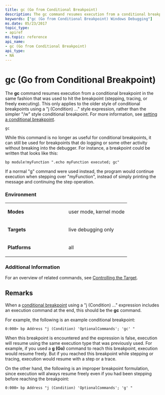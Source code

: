 ```yaml
---
title: gc (Go from Conditional Breakpoint)
description: The gc command resumes execution from a conditional breakpoint in the same fashion that was used to hit the breakpoint (stepping, tracing, or freely executing).
keywords: ["gc (Go from Conditional Breakpoint) Windows Debugging"]
ms.date: 05/23/2017
topic_type:
- apiref
ms.topic: reference
api_name:
- gc (Go from Conditional Breakpoint)
api_type:
- NA
---
```


# gc (Go from Conditional Breakpoint)


The **gc** command resumes execution from a conditional breakpoint in the same fashion that was used to hit the breakpoint (stepping, tracing, or freely executing). This only applies to the older style of conditional breakpoints using a "j (Condition) ..." style expression, rather than the simpler "/w" style conditional breakpoint. For more information, see [setting a conditional breakpoint](setting-a-conditional-breakpoint.md).

```dbgcmd
gc
```

While this command is no longer as useful for conditional breakpoints, it can still be used for breakpoints that do logging or some other activity without breaking into the debugger. For instance, a breakpoint could be written that looks like this:

```dbgcmd
bp module!myFunction ".echo myFunction executed; gc"
```

If a normal "g" command were used instead, the program would continue execution when stepping over "myFunction", instead of simply printing the message and continuing the step operation.


### <span id="Environment"></span><span id="environment"></span><span id="ENVIRONMENT"></span>Environment

<table>
<colgroup>
<col width="50%" />
<col width="50%" />
</colgroup>
<tbody>
<tr class="odd">
<td align="left"><p><strong>Modes</strong></p></td>
<td align="left"><p>user mode, kernel mode</p></td>
</tr>
<tr class="even">
<td align="left"><p><strong>Targets</strong></p></td>
<td align="left"><p>live debugging only</p></td>
</tr>
<tr class="odd">
<td align="left"><p><strong>Platforms</strong></p></td>
<td align="left"><p>all</p></td>
</tr>
</tbody>
</table>

 

### <span id="Additional_Information"></span><span id="additional_information"></span><span id="ADDITIONAL_INFORMATION"></span>Additional Information

For an overview of related commands, see [Controlling the Target](controlling-the-target.md).

## Remarks

When a [conditional breakpoint](setting-a-conditional-breakpoint.md) using a "j (Condition) ..." expression includes an execution command at the end, this should be the **gc** command.

For example, the following is an example conditional breakpoint:

```dbgcmd
0:000> bp Address "j (Condition) 'OptionalCommands'; 'gc' " 
```

When this breakpoint is encountered and the expression is false, execution will resume using the same execution type that was previously used. For example, if you used a **g (Go)** command to reach this breakpoint, execution would resume freely. But if you reached this breakpoint while stepping or tracing, execution would resume with a step or a trace.

On the other hand, the following is an improper breakpoint formulation, since execution will always resume freely even if you had been stepping before reaching the breakpoint:

```dbgcmd
0:000> bp Address "j (Condition) 'OptionalCommands'; 'g' " 
```

 

 





